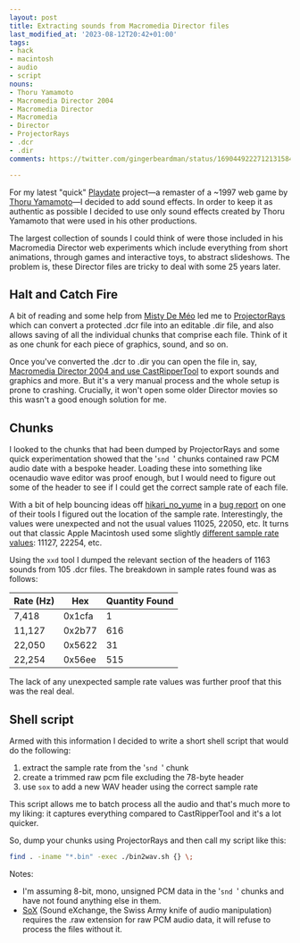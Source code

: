 ```yaml
---
layout: post
title: Extracting sounds from Macromedia Director files
last_modified_at: '2023-08-12T20:42+01:00'
tags:
- hack
- macintosh
- audio
- script
nouns:
- Thoru Yamamoto
- Macromedia Director 2004
- Macromedia Director
- Macromedia
- Director
- ProjectorRays
- .dcr
- .dir
comments: https://twitter.com/gingerbeardman/status/1690449222712131584

---
```


For my latest "quick" [Playdate](https://play.date) project—a remaster of a ~1997 web game by [Thoru Yamamoto](https://lostmediawiki.com/Thoru_Yamamoto_works_(partially_found_interactive_media;_1990s))—I decided to add sound effects. In order to keep it as authentic as possible I decided to use only sound effects created by Thoru Yamamoto that were used in his other productions.

The largest collection of sounds I could think of were those included in his Macromedia Director web experiments which include everything from short animations, through games and interactive toys, to abstract slideshows. The problem is, these Director files are tricky to deal with some 25 years later.

## Halt and Catch Fire

A bit of reading and some help from [Misty De Méo](https://www.mistys-internet.website) led me to [ProjectorRays](https://github.com/ProjectorRays/ProjectorRays) which can convert a protected .dcr file into an editable .dir file, and also allows saving of all the individual chunks that comprise each file. Think of it as one chunk for each piece of graphics, sound, and so on.

Once you've converted the .dcr to .dir you can open the file in, say, [Macromedia Director 2004 and use CastRipperTool](https://vinizinho.net/projects/shockwave-rip) to export sounds and graphics and more. But it's a very manual process and the whole setup is prone to crashing. Crucially, it won't open some older Director movies so this wasn't a good enough solution for me.

## Chunks

I looked to the chunks that had been dumped by ProjectorRays and some quick experimentation showed that the '`snd `' chunks contained raw PCM audio date with a bespoke header. Loading these into something like ocenaudio wave editor was proof enough, but I would need to figure out some of the header to see if I could get the correct sample rate of each file.

With a bit of help bouncing ideas off [hikari_no_yume](https://hikari.noyu.me) in a [bug report](https://github.com/hikari-no-yume/dream-sparer/issues/1) on one of their tools I figured out the location of the sample rate. Interestingly, the values were unexpected and not the usual values 11025, 22050, etc. It turns out that classic Apple Macintosh used some slightly [different sample rate values](https://whitefiles.org/dta/pgs/c08.htm): 11127, 22254, etc.

Using the `xxd` tool I dumped the relevant section of the headers of 1163 sounds from 105 .dcr files. The breakdown in sample rates found was as follows:

Rate (Hz) | Hex | Quantity Found
-- | -- | --
7,418 | 0x1cfa | 1
11,127 | 0x2b77 | 616
22,050 | 0x5622 | 31
22,254 | 0x56ee | 515

The lack of any unexpected sample rate values was further proof that this was the real deal.

## Shell script

Armed with this information I decided to write a short shell script that would do the following:

1. extract the sample rate from the '`snd `' chunk
2. create a trimmed raw pcm file excluding the 78-byte header
3. use `sox` to add a new WAV header using the correct sample rate

This script allows me to batch process all the audio and that's much more to my liking: it captures everything compared to CastRipperTool and it's a lot quicker.

So, dump your chunks using ProjectorRays and then call my script like this:

```sh
find . -iname "*.bin" -exec ./bin2wav.sh {} \;
```

<script src="https://gist.github.com/gingerbeardman/1e6170d2652352bf30623b2a6c8d12fd.js"></script>

Notes:
- I'm assuming 8-bit, mono, unsigned PCM data in the '`snd `' chunks and have not found anything else in them.
- [SoX](https://sox.sourceforge.net/sox.html) (Sound eXchange, the Swiss Army knife of audio manipulation) requires the .raw extension for raw PCM audio data, it will refuse to process the files without it.
